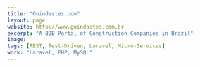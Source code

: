 ```yaml
---
title: "Guindastes.com"
layout: page
website: http://www.guindastes.com.br
excerpt: "A B2B Portal of Construction Companies in Brazil"
image: 
tags: [REST, Test-Driven, Laravel, Micro-Services]
work: "Laravel, PHP, MySQL"
---
```

